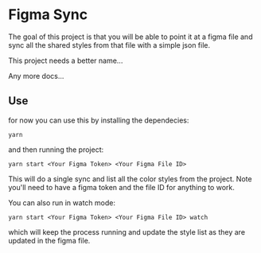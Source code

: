 # Figma Sync

The goal of this project is that you will be able to point it at a figma file and sync all the shared styles from that file with a simple json file.

This project needs a better name...

Any more docs...

## Use

for now you can use this by installing the dependecies:

```
yarn
```

and then running the project:

```
yarn start <Your Figma Token> <Your Figma File ID>
```

This will do a single sync and list all the color styles from the project. Note you'll need to have a figma token and the file ID for anything to work.

You can also run in watch mode:

```
yarn start <Your Figma Token> <Your Figma File ID> watch
```

which will keep the process running and update the style list as they are updated in the figma file.
